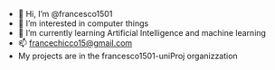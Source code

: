 - 👋 Hi, I’m @francesco1501
- 👀 I’m interested in computer things
- 🌱 I’m currently learning Artificial Intelligence and machine learning
- 📫 francechicco15@gmail.com
- My projects are in the francesco1501-uniProj organizzation

<!---
francesco1501/francesco1501 is a ✨ special ✨ repository because its `README.md` (this file) appears on your GitHub profile.
You can click the Preview link to take a look at your changes.
--->
